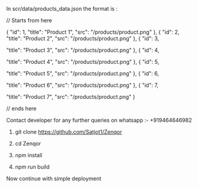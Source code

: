 In scr/data/products_data.json the format is :

// Starts from here 

{
  "id": 1,
  "title": "Product 1",
  "src": "/products/product.png"
},
{
  "id": 2,
  "title": "Product 2",
  "src": "/products/product.png"
},
{
  "id": 3,

  "title": "Product 3",
  "src": "/products/product.png"
},
{
  "id": 4,

  "title": "Product 4",
  "src": "/products/product.png"
},
{
  "id": 5,

  "title": "Product 5",
  "src": "/products/product.png"
},
{
  "id": 6,

  "title": "Product 6",
  "src": "/products/product.png"
},
{
  "id": 7,

  "title": "Product 7",
  "src": "/products/product.png"
}

// ends here

Contact developer for any further queries on whatsapp :- +919464646982

1. git clone https://github.com/Satjot1/Zenqor

2. cd Zenqor

3. npm install

4. npm run build

Now continue with simple deployment

